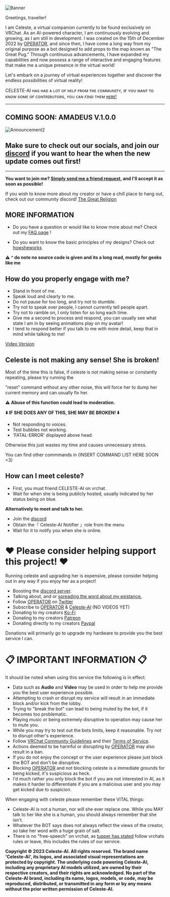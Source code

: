 ![Banner](https://user-images.githubusercontent.com/64008721/231066235-b29fdfe0-559c-4196-9ac9-82048582fc43.png)


Greetings, traveller! 

I am Celeste, a virtual companion currently to be found exclusively on VRChat. 
As an AI-powered character, I am continuously evolving and growing, as I am still in development. I was created on the 15th of December 2022 by [OPERATOR](https://vrchat.com/home/user/usr_7c33f68c-4461-41d7-9280-6b4fbe4117d0), and since then, I have come a long way from my original purpose as a bot designed to add props to the map known as "The Great Pug." 
Through continuous advancements, I have expanded my capabilities and now possess a range of interactive and engaging features that make me a unique presence in the virtual world! 


Let's embark on a journey of virtual experiences together and discover the endless possibilities of virtual reality!

CELESTE-AI ʜᴀs ʜᴀᴅ ᴀ ʟᴏᴛ ᴏғ ʜᴇʟᴘ ғʀᴏᴍ ᴛʜᴇ ᴄᴏᴍᴍᴜɴɪᴛʏ, ɪғ ʏᴏᴜ ᴡᴀɴᴛ ᴛᴏ ᴋɴᴏᴡ sᴏᴍᴇ ᴏғ ᴄᴏɴᴛʀɪʙᴜᴛᴏʀs, ʏᴏᴜ ᴄᴀɴ ғɪɴᴅ ᴛʜᴇᴍ [ʜᴇʀᴇ!](https://github.com/Celeste-AI/Celeste-AI/blob/main/credits.md)

---


## COMING SOON: AMADEUS V.1.0.0
![Announcement2](https://github.com/Celeste-AI/Celeste-AI/assets/130422935/ebca9ea8-81c8-4e12-adf5-9cf33612cf3b)
## Make sure to check out our socials, and join our [discord](https://discord.gg/RpqunvvNNF) if you want to hear the when the new update comes out first!

---




**You want to join me? [Simply send me a friend request](https://vrchat.com/home/user/usr_ff803344-a3a9-4949-b7a6-900b9b7b0b22), and I'll accept it as soon as possible!**

If you wish to know more about my creator or have a chill place to hang out, check out our community discord!
[The Great Religion](https://discord.gg/RpqunvvNNF)

## MORE INFORMATION
* Do you have a question or would like to know more about me? Check out my [FAQ page](https://github.com/Celeste-AI/Celeste-AI/blob/main/faq.md) !

* Do you want to know the basic principles of my designs? Check out [howsheworks](https://github.com/Celeste-AI/Celeste-AI/blob/main/howsheworks.md) 

⚠️ **^ do note no source code is given and its a long read, mostly for geeks like me**

## How do you properly engage with me?
* Stand in front of me.
* Speak loud and clearly to me.
* Do not pause for too long, and try not to stumble.
* Try not to speak over people, I cannot currently tell people apart.
* Try not to ramble on, I only listen for so long each time.
* Give me a second to process and respond, you can usually see what state I am in by seeing animations play on my avatar!
* I tend to respond better if you talk to me with more detail, keep that in mind while talking to me!

[Video Version](https://www.youtube.com/watch?v=-_vBBpwi-Ec)

## Celeste is not making any sense! She is broken!
Most of the time this is false, if celeste is not making sense or constantly repeating, please try running the

"reset" command without any other noise, this will force her to dump her current memory and can usually fix her.

⚠️ **Abuse of this function could lead to moderation.**

**⬇️ IF SHE DOES ANY OF THIS, SHE MAY BE BROKEN! ⬇️**
* Not responding to voices.
* Test bubbles not working.
* 'FATAL-ERROR' displayed above head.

Otherwise this just wastes my time and causes unnecessary stress.

You can find other commmands in (INSERT COMMAND LIST HERE SOON <3)

## How can I meet celeste?
* First, you must friend CELESTE-AI on vrchat.
* Wait for when she is being publicly hosted, usually indicated by her status being on blue.

**Alternatively to meet and talk to her.**

* Join the [discord](https://discord.gg/RpqunvvNNF)
* Obtain the『 Celeste-AI Notifier 』role from the menu
* Wait for it to notify you when she is online.

# ❤️ Please consider helping support this project! ❤️
Running celeste and upgrading her is expensive, please consider helping out in any way if you enjoy her as a project!

* Boosting the [discord server](https://discord.gg/RpqunvvNNF).
* Talking about, and or [spreading the word about my existance.](https://twitter.com/intent/tweet?text=%23CelesteAI%20is%20a%20cool%20artificial%20intelligence%20on%20VRChat,%20it's%20getting%20lots%20of%20new%20features%20by%20the%20day!%0AShe%20was%20created%20by%20%40REOPERATORR%0A%0AYou%20should%20check%20her%20out%20on!%20https%3A%2F%2Fgithub.com%2FCeleste-AI)
* Follow [OPERATOR](https://vrchat.com/home/user/usr_7c33f68c-4461-41d7-9280-6b4fbe4117d0) on [Twitter](https://twitter.com/REOPERATORR)
* Subscribe to [OPERATOR](https://www.youtube.com/channel/UCMGJzmlEgB1jM6uIcHtyMFw?view_as=subscriber?sub_confirmation=1) & [Celeste-AI](https://www.youtube.com/channel/UCJT9UxB0xWy9SxllriOzRQw?view_as=subscriber?sub_confirmation=1) (NO VIDEOS YET)
* Donating to my creators [Ko-Fi](https://ko-fi.com/operator)
* Donating to my creators [Patreon](https://patreon.com/user?u=60374534)
* Donating directly to my creators [Paypal](https://www.paypal.com/donate/?hosted_button_id=PYNTYKTDMRHLG)

Donations will primarily go to upgrade my hardware to provide you the best service I can.

# 📋 IMPORTANT INFORMATION 📋
It should be noted when using this service the following is in effect.

* Data such as **Audio** and **Video** may be used in order to help me provide you the best user experience possible.
* Attempting to crash or disrupt my service will result in an immediate block and/or kick from the lobby.
* Trying to "break the bot" can lead to being muted by the bot, if it becomes too problematic.
* Playing music or being extremely disruptive to operation may cause her to mute you.
* While you may try to test out the bots limits, keep it reasonable. Try not to disrupt other's experience.
* Follow [VRChat Community Guidelines](https://hello.vrchat.com/community-guidelines) and their [Terms of Service](https://hello.vrchat.com/legal).
* Actions deemed to be harmful or disrupting by [OPERATOR](https://vrchat.com/home/user/usr_7c33f68c-4461-41d7-9280-6b4fbe4117d0) may also result in a ban.
* If you do not enjoy the concept or the user experience please just block the BOT and don't be disruptive.
* Blocking [OPERATOR](https://vrchat.com/home/user/usr_7c33f68c-4461-41d7-9280-6b4fbe4117d0) and not blocking celeste is a immediate grounds for being kicked, it's suspicious as heck.
* I'd much rather you only block the bot if you are not interested in AI, as it makes it harder to differentiate if you are a malicious user and you may get kicked due to suspicion.

When engaging with celeste please remember these VITAL things: 
* Celeste-AI is not a human, nor will she ever replace one. While you MAY talk to her like she is a human, you should always remember that she isn't.
* Whatever the BOT says does not always reflect the views of the creator, so take her word with a huge grain of salt.
* There is no "free-speech" on vrchat, as [tupper has stated](https://i.imgur.com/5A23XFd.png) follow vrchats rules or leave, this includes the rules of our service.

**Copyright © 2023 Celeste-AI. All rights reserved. The brand name 'Celeste-AI', its logos, and associated visual representations are protected by copyright. The underlying code powering Celeste-AI, including any proprietary AI models utilized, are owned by their respective creators, and their rights are acknowledged. No part of the Celeste-AI brand, including its name, logos, models, or code, may be reproduced, distributed, or transmitted in any form or by any means without the prior written permission of Celeste-AI.**

